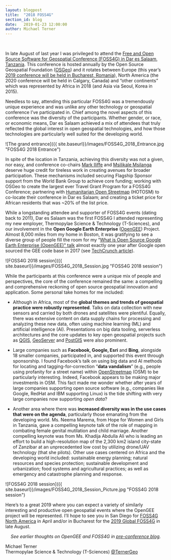 ```yaml
---
layout: blogpost
title:  "2018 FOSS4G"
section_id: blog
date:   2019-01-23 12:00:00
author: Michael Terner
---
```


<br />

In late August of last year I was privileged to attend the [Free and Open Source Software for Geospatial Conference (FOSS4G) in Dar es Salaam, Tanzania](https://2018.foss4g.org/). This conference is hosted annually by the Open Source Geospatial Foundation ([OSGeo](https://www.osgeo.org/)) and it rotates between Europe (this year’s [2019 conference will be held in Bucharest, Romania](https://2019.foss4g.org/)), North America (the 2020 conference will be held in Calgary, Canada) and “other continents” which was represented by Africa in 2018 (and Asia via Seoul, Korea in 2015).

Needless to say, attending this particular FOSS4G was a tremendously unique experience and was unlike any other technology or geospatial conference I’ve participated in. Chief among the novel aspects of this conference was the diversity of the participants. Whether gender, or race, or economic means, Dar es Salaam achieved a mix of attendees that truly reflected the global interest in open geospatial technologies, and how those technologies are particularly well suited for the developing world.


![The grand entrance]({{ site.baseurl}}/images/FOSS4G_2018_Entrance.jpg "FOSS4G 2018 Entrance")

In spite of the location in Tanzania, achieving this diversity was not a given, nor easy, and conference co-chairs [Mark Iliffe](https://twitter.com/markiliffe) and [Msilikale Msilanga](https://twitter.com/msilikale05) deserve huge credit for tireless work in creating avenues for broader participation. These mechanisms included securing Flagship Sponsor support from the World Bank Group to achieve core funding; working with OSGeo to create the largest ever Travel Grant Program for a FOSS4G Conference; partnering with [Humanitarian Open Streetmap](https://www.hotosm.org/) (HOTOSM) to co-locate their conference in Dar es Salaam; and creating a ticket price for African residents that was ~20% of the list price.

While a longstanding attendee and supporter of FOSS4G events (dating back to 2011), Dar es Salaam was the first FOSS4G I attended representing my new employer, Thermopylae Science & Technology (T-Sciences), and our involvement in the **Open Google Earth Enterprise** ([OpenGEE](http://www.opengee.org/)) Project. Almost 8,000 miles from my home in Boston, it was gratifying to see a diverse group of people fill the room for my  “[What is Open Source Google Earth Enterprise (OpenGEE)" talk](https://drive.google.com/file/d/1Fmc3yUkR1O4kqt62vz1lIjQwFOrqXZW8/view) almost exactly one year after Google open sourced the GEE code base in 2017 (see [TechCrunch article](https://techcrunch.com/2017/01/31/google-will-soon-open-source-google-earth-enterprise/)).

 ![FOSS4G 2018 session]({{ site.baseurl}}/images/FOSS4G_2018_Session.jpg "FOSS4G 2018 session")

While the participants at this conference were a unique mix of people and perspectives, the core of the conference remained the same: a compelling and comprehensive reckoning of open source geospatial innovation and application. Some personal take homes for me included:

* Although in Africa, most of the **global themes and trends of geospatial practice were robustly represented**. Talks on data collection with new sensors and carried by both drones and satellites were plentiful. Equally, there was extensive content on data supply chains for processing and analyzing these new data, often using machine learning (ML) and artificial intelligence (AI). Presentations on big data tooling, serverless architectures and the core updates to key open geospatial projects such as [QGIS](https://qgis.org/), [GeoServer](http://geoserver.org/) and [PostGIS](https://postgis.net/) were also prominent.

* Large companies such as **Facebook, Google, Esri** and **Bing**, alongside 18 smaller companies, participated in, and supported this event through sponsorship. I found Facebook’s talk on using big data and AI methods for locating and tagging-for-correction “**data vandalism**” (e.g., people using profanity for a street name) within [OpenStreetmap](https://www.openstreetmap.org/) (OSM) to be particularly interesting. Indeed, Facebook appears to be making major investments in OSM. This fact made me wonder whether after years of large companies supporting open source software (e.g., companies like Google, RedHat and IBM supporting Linux) is the tide shifting with very large companies now supporting _open data_?

* Another area where there was **increased diversity was in the use cases that were on the agenda**, particularly those emanating from the developing world. Ms. Neema Marema, from Hope for Women and Girls in Tanzania, gave a compelling keynote talk of the role of mapping in combating female genital mutilation and child marriage. Another compelling keynote was from Ms. Khadija Abdulla Ali who is leading an effort to build a high-resolution map of the 2,300 km2 island city-state of Zanzibar at an unprecedented low cost by utilizing drone/UAV technology (that she pilots). Other use cases centered on Africa and the developing world included: sustainable energy planning; natural resources and species protection; sustainable development and urbanization; food systems and agricultural practices; as well as emergency and catastrophe planning and response.

![FOSS4G 2018 session]({{ site.baseurl}}/images/FOSS4G_2018_Session_Picture.jpg "FOSS4G 2018 session")


Here’s to a great 2019 where you can expect a variety of similarly interesting and productive open geospatial events where the OpenGEE project will be represented. I’ll hope to see you in San Diego for [FOSS4G North America](https://2019.foss4g-na.org/) in April and/or in Bucharest for the [2019 Global FOSS4G](https://2019.foss4g.org/) in late August.

_<center>See earlier thoughts on OpenGEE and FOSS4G in [pre-conference blog](http://www.t-sciences.com/news/foss4g-and-the-open-sourcing-of-google-earth-enterprise-gee).</center>_


Michael Terner <br>
Thermopylae Science & Technology (T-Sciences)
[@TernerGeo](https://twitter.com/TernerGeo)




